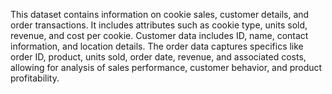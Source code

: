 This dataset contains information on cookie sales, customer details, and order transactions. 
It includes attributes such as cookie type, units sold, revenue, and cost per cookie. Customer data includes ID, name, contact information, and location details. 
The order data captures specifics like order ID, product, units sold, order date, revenue, and associated costs, allowing for analysis of sales performance, customer behavior, and product profitability.
